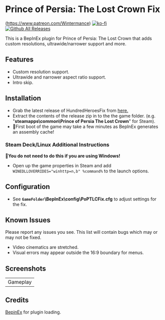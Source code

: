 ﻿# Prince of Persia: The Lost Crown Fix
(https://www.patreon.com/Wintermance) 
[![ko-fi](https://ko-fi.com/img/githubbutton_sm.svg)](https://ko-fi.com/W7W01UAI9)<br />
[![Github All Releases](https://img.shields.io/github/downloads/Lyall/PoPTLCFix/total.svg)](https://github.com/Lyall/PoPTLCFix/releases)

This is a BepInEx plugin for Prince of Persia: The Lost Crown that adds custom resolutions, ultrawide/narrower support and more.<br />

## Features
- Custom resolution support.
- Ultrawide and narrower aspect ratio support.
- Intro skip.

## Installation
- Grab the latest release of HundredHeroesFix from [here.](https://github.com/Lyall/PoPTLCFix/releases)
- Extract the contents of the release zip in to the the game folder. (e.g. "**steamapps\common\Prince of Persia The Lost Crown**" for Steam).
- 🚩First boot of the game may take a few minutes as BepInEx generates an assembly cache!

### Steam Deck/Linux Additional Instructions
🚩**You do not need to do this if you are using Windows!**
- Open up the game properties in Steam and add `WINEDLLOVERRIDES="winhttp=n,b" %command%` to the launch options.

## Configuration
- See **`GameFolder`\BepInEx\config\PoPTLCFix.cfg** to adjust settings for the fix.

## Known Issues
Please report any issues you see.
This list will contain bugs which may or may not be fixed.

- Video cinematics are stretched.
- Visual errors may appear outside the 16:9 boundary for menus.

## Screenshots

|  |
|:--:|
| Gameplay |

## Credits
[BepinEx](https://github.com/BepInEx/BepInEx) for plugin loading.
